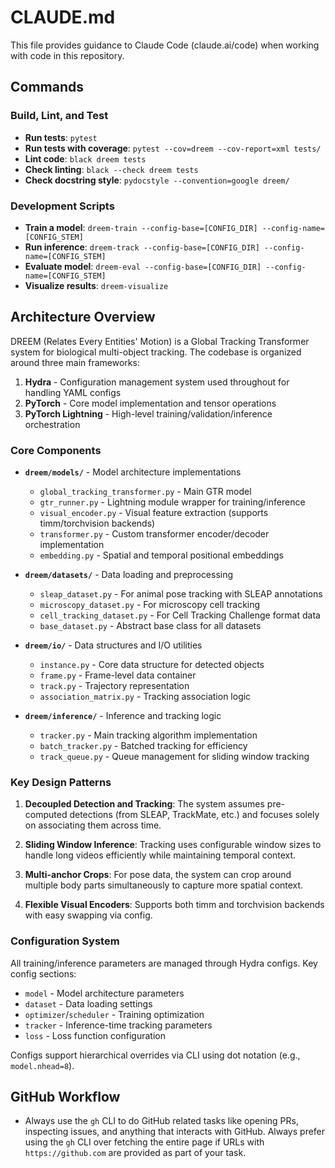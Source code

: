 # CLAUDE.md

This file provides guidance to Claude Code (claude.ai/code) when working with code in this repository.

## Commands

### Build, Lint, and Test

- **Run tests**: `pytest`
- **Run tests with coverage**: `pytest --cov=dreem --cov-report=xml tests/`
- **Lint code**: `black dreem tests`
- **Check linting**: `black --check dreem tests`
- **Check docstring style**: `pydocstyle --convention=google dreem/`

### Development Scripts

- **Train a model**: `dreem-train --config-base=[CONFIG_DIR] --config-name=[CONFIG_STEM]`
- **Run inference**: `dreem-track --config-base=[CONFIG_DIR] --config-name=[CONFIG_STEM]`
- **Evaluate model**: `dreem-eval --config-base=[CONFIG_DIR] --config-name=[CONFIG_STEM]`
- **Visualize results**: `dreem-visualize`

## Architecture Overview

DREEM (Relates Every Entities' Motion) is a Global Tracking Transformer system for biological multi-object tracking. The codebase is organized around three main frameworks:

1. **Hydra** - Configuration management system used throughout for handling YAML configs
2. **PyTorch** - Core model implementation and tensor operations
3. **PyTorch Lightning** - High-level training/validation/inference orchestration

### Core Components

- **`dreem/models/`** - Model architecture implementations
  - `global_tracking_transformer.py` - Main GTR model
  - `gtr_runner.py` - Lightning module wrapper for training/inference
  - `visual_encoder.py` - Visual feature extraction (supports timm/torchvision backends)
  - `transformer.py` - Custom transformer encoder/decoder implementation
  - `embedding.py` - Spatial and temporal positional embeddings

- **`dreem/datasets/`** - Data loading and preprocessing
  - `sleap_dataset.py` - For animal pose tracking with SLEAP annotations
  - `microscopy_dataset.py` - For microscopy cell tracking
  - `cell_tracking_dataset.py` - For Cell Tracking Challenge format data
  - `base_dataset.py` - Abstract base class for all datasets

- **`dreem/io/`** - Data structures and I/O utilities
  - `instance.py` - Core data structure for detected objects
  - `frame.py` - Frame-level data container
  - `track.py` - Trajectory representation
  - `association_matrix.py` - Tracking association logic

- **`dreem/inference/`** - Inference and tracking logic
  - `tracker.py` - Main tracking algorithm implementation
  - `batch_tracker.py` - Batched tracking for efficiency
  - `track_queue.py` - Queue management for sliding window tracking

### Key Design Patterns

1. **Decoupled Detection and Tracking**: The system assumes pre-computed detections (from SLEAP, TrackMate, etc.) and focuses solely on associating them across time.

2. **Sliding Window Inference**: Tracking uses configurable window sizes to handle long videos efficiently while maintaining temporal context.

3. **Multi-anchor Crops**: For pose data, the system can crop around multiple body parts simultaneously to capture more spatial context.

4. **Flexible Visual Encoders**: Supports both timm and torchvision backends with easy swapping via config.

### Configuration System

All training/inference parameters are managed through Hydra configs. Key config sections:
- `model` - Model architecture parameters
- `dataset` - Data loading settings
- `optimizer`/`scheduler` - Training optimization
- `tracker` - Inference-time tracking parameters
- `loss` - Loss function configuration

Configs support hierarchical overrides via CLI using dot notation (e.g., `model.nhead=8`).

## GitHub Workflow

- Always use the `gh` CLI to do GitHub related tasks like opening PRs, inspecting issues, and anything that interacts with GitHub. Always prefer using the `gh` CLI over fetching the entire page if URLs with `https://github.com` are provided as part of your task.